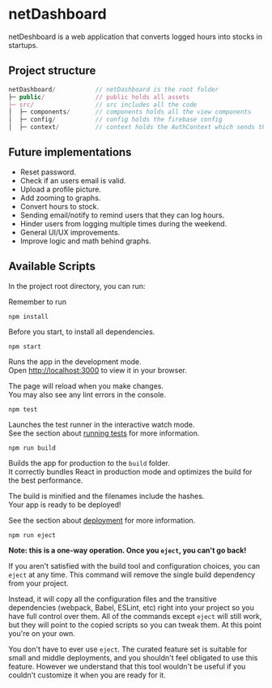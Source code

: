 # netDashboard 

netDeshboard is a web application that converts logged hours into stocks in startups.

## Project structure 

```js
netDashboard/           // netDashboard is the root folder
├─ public/              // public holds all assets
├─ src/                 // src includes all the code
│  ├─ components/       // components holds all the view components
│  ├─ config/           // config holds the firebase config
│  ├─ context/          // context holds the AuthContext which sends the user state to all components
```

## Future implementations 

- Reset password.
- Check if an users email is valid.
- Upload a profile picture.
- Add zooming to graphs.
- Convert hours to stock.
- Sending email/notify to remind users that they can log hours.
- Hinder users from logging multiple times during the weekend.
- General UI/UX improvements.
- Improve logic and math behind graphs.

## Available Scripts 

In the project root directory, you can run:

Remember to run 
``` 
npm install 
``` 
Before you start, to install all dependencies.

```
npm start
``` 

Runs the app in the development mode.\
Open [http://localhost:3000](http://localhost:3000) to view it in your browser.

The page will reload when you make changes.\
You may also see any lint errors in the console.

```
npm test
```

Launches the test runner in the interactive watch mode.\
See the section about [running tests](https://facebook.github.io/create-react-app/docs/running-tests) for more information.

```
npm run build
```

Builds the app for production to the `build` folder.\
It correctly bundles React in production mode and optimizes the build for the best performance.

The build is minified and the filenames include the hashes.\
Your app is ready to be deployed!

See the section about [deployment](https://facebook.github.io/create-react-app/docs/deployment) for more information.

```
npm run eject
```

**Note: this is a one-way operation. Once you `eject`, you can't go back!**

If you aren't satisfied with the build tool and configuration choices, you can `eject` at any time. This command will remove the single build dependency from your project.

Instead, it will copy all the configuration files and the transitive dependencies (webpack, Babel, ESLint, etc) right into your project so you have full control over them. All of the commands except `eject` will still work, but they will point to the copied scripts so you can tweak them. At this point you're on your own.

You don't have to ever use `eject`. The curated feature set is suitable for small and middle deployments, and you shouldn't feel obligated to use this feature. However we understand that this tool wouldn't be useful if you couldn't customize it when you are ready for it.